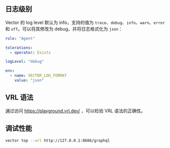 ## 日志级别

Vector 的 log level 默认为 info，支持的值为 `trace`、`debug`、`info`、`warn`、`error` 和 `off`。可以将其修改为 debug，并将日志格式化为 `json`：

```yaml
role: "Agent"

tolerations:
  - operator: Exists

logLevel: "debug"

env:
  - name: VECTOR_LOG_FORMAT
    value: "json"
```

## VRL 语法

通过访问 <https://playground.vrl.dev/> ，可以检验 VRL 语法的正确性。

## 调试性能

```bash
vector top --url http://127.0.0.1:8686/graphql
```
